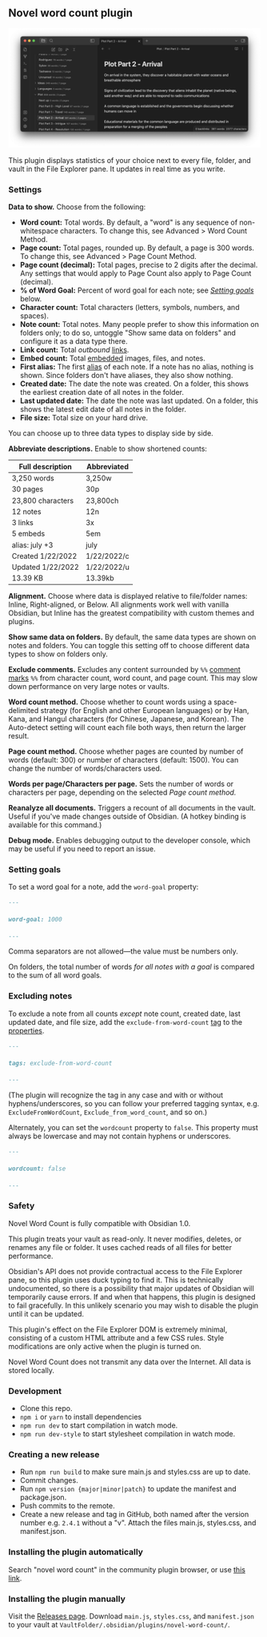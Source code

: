 ## Novel word count plugin

![A screenshot showing slightly transparent word counts next to every document, folder, and vault in the File Explorer pane.](readme-screenshot-2.png)

This plugin displays statistics of your choice next to every file, folder, and vault in the File Explorer pane. It updates in real time as you write.

### Settings

**Data to show.** Choose from the following:

- **Word count:** Total words. By default, a "word" is any sequence of non-whitespace characters. To change this, see Advanced > Word Count Method.
- **Page count:** Total pages, rounded up. By default, a page is 300 words. To change this, see Advanced > Page Count Method.
- **Page count (decimal):** Total pages, precise to 2 digits after the decimal. Any settings that would apply to Page Count also apply to Page Count (decimal).
- **% of Word Goal:** Percent of word goal for each note; see [*Setting goals*](#setting-goals) below.
- **Character count:** Total characters (letters, symbols, numbers, and spaces).
- **Note count:** Total notes. Many people prefer to show this information on folders only; to do so, untoggle "Show same data on folders" and configure it as a data type there.
- **Link count:** Total *outbound* [links](https://help.obsidian.md/Getting+started/Link+notes).
- **Embed count:** Total [embedded](https://help.obsidian.md/Linking+notes+and+files/Embedding+files) images, files, and notes.
- **First alias:** The first [alias](https://help.obsidian.md/Linking+notes+and+files/Aliases) of each note. If a note has no alias, nothing is shown. Since folders don't have aliases, they also show nothing.
- **Created date:** The date the note was created. On a folder, this shows the earliest creation date of all notes in the folder.
- **Last updated date:** The date the note was last updated. On a folder, this shows the latest edit date of all notes in the folder.
- **File size:** Total size on your hard drive.

You can choose up to three data types to display side by side.

**Abbreviate descriptions.** Enable to show shortened counts:

| Full description | Abbreviated |
| ---------------- | ----------- |
| 3,250 words | 3,250w |
| 30 pages | 30p |
| 23,800 characters | 23,800ch |
| 12 notes | 12n |
| 3 links | 3x |
| 5 embeds | 5em |
| alias: july +3 | july |
| Created 1/22/2022 | 1/22/2022/c |
| Updated 1/22/2022 | 1/22/2022/u |
| 13.39 KB | 13.39kb |

**Alignment.** Choose where data is displayed relative to file/folder names: Inline, Right-aligned, or Below. All alignments work well with vanilla Obsidian, but Inline has the greatest compatibility with custom themes and plugins.

**Show same data on folders.** By default, the same data types are shown on notes and folders. You can toggle this setting off to choose different data types to show on folders only.

**Exclude comments.** Excludes any content surrounded by `%%` [comment marks](https://help.obsidian.md/Editing+and+formatting/Basic+formatting+syntax#Comments) `%%` from character count, word count, and page count. This may slow down performance on very large notes or vaults.

**Word count method.** Choose whether to count words using a space-delimited strategy (for English and other European languages) or by Han, Kana, and Hangul characters (for Chinese, Japanese, and Korean). The Auto-detect setting will count each file both ways, then return the larger result.

**Page count method.** Choose whether pages are counted by number of words (default: 300) or number of characters (default: 1500). You can change the number of words/characters used.

**Words per page/Characters per page.** Sets the number of words or characters per page, depending on the selected _Page count method._

**Reanalyze all documents.** Triggers a recount of all documents in the vault. Useful if you've made changes outside of Obsidian. (A hotkey binding is available for this command.)

**Debug mode.** Enables debugging output to the developer console, which may be useful if you need to report an issue.

### Setting goals

To set a word goal for a note, add the `word-goal` property:

```md
---

word-goal: 1000

---
```

Comma separators are not allowed—the value must be numbers only.

On folders, the total number of words _for all notes with a goal_ is compared to the sum of all word goals.

### Excluding notes

To exclude a note from all counts _except_ note count, created date, last updated date, and file size, add the `exclude-from-word-count` [tag](https://help.obsidian.md/Editing+and+formatting/Tags) to the [properties](https://help.obsidian.md/Editing+and+formatting/Properties).

```md
---

tags: exclude-from-word-count

---
```

(The plugin will recognize the tag in any case and with or without hyphens/underscores, so you can follow your preferred tagging syntax, e.g. `ExcludeFromWordCount`, `Exclude_from_word_count`, and so on.)

Alternately, you can set the `wordcount` property to `false`. This property must always be lowercase and may not contain hyphens or underscores.

```md
---

wordcount: false

---
```

### Safety

Novel Word Count is fully compatible with Obsidian 1.0.

This plugin treats your vault as read-only. It never modifies, deletes, or renames any file or folder. It uses cached reads of all files for better performance.

Obsidian's API does not provide contractual access to the File Explorer pane, so this plugin uses duck typing to find it. This is technically undocumented, so there is a possibility that major updates of Obsidian will temporarily cause errors. If and when that happens, this plugin is designed to fail gracefully. In this unlikely scenario you may wish to disable the plugin until it can be updated.

This plugin's effect on the File Explorer DOM is extremely minimal, consisting of a custom HTML attribute and a few CSS rules. Style modifications are only active when the plugin is turned on.

Novel Word Count does not transmit any data over the Internet. All data is stored locally.

### Development

- Clone this repo.
- `npm i` or `yarn` to install dependencies
- `npm run dev` to start compilation in watch mode.
- `npm run dev-style` to start stylesheet compilation in watch mode.

### Creating a new release

- Run `npm run build` to make sure main.js and styles.css are up to date.
- Commit changes.
- Run `npm version {major|minor|patch}` to update the manifest and package.json.
- Push commits to the remote.
- Create a new release and tag in GitHub, both named after the version number e.g. `2.4.1` without a "v". Attach the files main.js, styles.css, and manifest.json.

### Installing the plugin automatically

Search "novel word count" in the community plugin browser, or use [this link](https://obsidian.md/plugins?id=novel-word-count).

### Installing the plugin manually

Visit the [Releases page](https://github.com/isaaclyman/novel-word-count-obsidian/releases). Download `main.js`, `styles.css`, and `manifest.json` to your vault at `VaultFolder/.obsidian/plugins/novel-word-count/`.